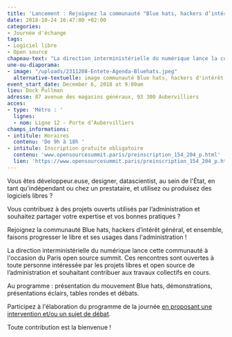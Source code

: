 ```yaml
---
title: 'Lancement : Rejoignez la communauté "Blue hats, hackers d’intérêt général" ! '
date: 2018-10-24 16:47:00 +02:00
categories:
- Journée d'échange
tags:
- Logiciel libre
- Open source
chapeau-text: "La direction interministérielle du numérique lance la communauté Blue hats, hackers d’intérêt général. Rejoignez le mouvement et venez poser les premières briques avec nous lors d'une journée de rencontres et d'échanges, organisée dans le cadre du Paris open source summit."
une-ou-diaporama:
- image: "/uploads/2311208-Entete-Agenda-Bluehats.jpeg"
  alternative-textuelle: image communauté Blue hats, hackers d'intérêt général
event_start_date: December 6, 2018 at 9:00am
lieu: Dock Pullman
adresse: 87 avenue des magasins généraux, 93 300 Aubervilliers
acces:
- type: 'Métro : '
  lignes:
  - nom: Ligne 12 - Porte d’Aubervilliers
champs_informations:
- intitule: Horaires
  contenu: 'De 9h à 18h '
- intitule: Inscription gratuite obligatoire
  contenu: 'www.opensourcesummit.paris/preinscription_154_204_p.html'
  lien: 'https://www.opensourcesummit.paris/preinscription_154_204_p.html'
---
```


Vous êtes développeur.euse, designer, datascientist, au sein de l'État, en tant qu'indépendant ou chez un prestataire, et utilisez ou produisez des logiciels libres ?

Vous contribuez à des projets ouverts utilisés par l’administration et souhaitez partager votre expertise et vos bonnes pratiques ?

Rejoignez la communauté Blue hats, hackers d’intérêt général, et ensemble, faisons progresser le libre et ses usages dans l'administration !

La direction interministérielle du numérique lance cette communauté à l'occasion du Paris open source summit. Ces rencontres sont ouvertes à toute personne intéressée par les projets libres et open source de l’administration et souhaitant contribuer aux travaux collectifs en cours.

Au programme : présentation du mouvement Blue hats, démonstrations, présentations éclairs, tables rondes et débats.

Participez à l'élaboration du programme de la journée [en proposant une intervention et/ou un sujet de débat](https://framaforms.org/appel-a-participation-a-la-journee-du-6-decembre-hackers-dinteret-general-1542116861).

Toute contribution est la bienvenue !



